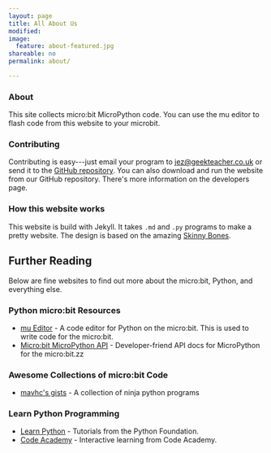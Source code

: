 ```yaml
---
layout: page
title: All About Us
modified:
image:
  feature: about-featured.jpg
shareable: no
permalink: about/

---
```

### About

This site collects  micro:bit MicroPython code. You can use the mu editor to flash code from this website to your microbit.

### Contributing

Contributing is easy---just email your program to jez@geekteacher.co.uk or send it to the [GitHub repository](https://github.com/microbit-playground/microbit-playground.github.io). You can also download and run the website from our GitHub repository. There's more information on the developers page.

### How this website works

This website is build with Jekyll. It takes `.md` and `.py` programs to make a pretty website. The design is based on the amazing [Skinny Bones](https://github.com/mmistakes/skinny-bones-jekyll).

## Further Reading

Below are fine websites to find out more about the micro:bit, Python, and everything else.

### Python micro:bit Resources

* [mu Editor][1] - A code editor for Python on the micro:bit. This is used to write code for the micro:bit.
* [Micro:bit MicroPython API][2] - Developer-friend API docs for MicroPython for the micro:bit.zz

### Awesome Collections of micro:bit Code

* [mavhc's gists][5] - A collection of ninja python programs

### Learn Python Programming

* [Learn Python][3] - Tutorials from the Python Foundation.
* [Code Academy][4] - Interactive learning from Code Academy.

[1]: https://github.com/ntoll/mu
[2]: http://microbit-micropython.readthedocs.org/en/latest/microbit_micropython_api.html
[3]: http://www.learnpython.org/
[4]: https://www.codecademy.com/learn/python
[5]: https://gist.github.com/mavhc

